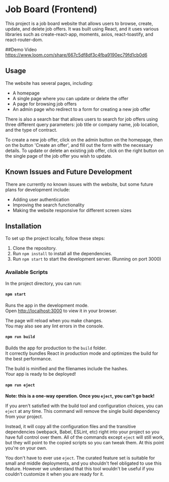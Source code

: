 # Job Board (Frontend)

This project is a job board website that allows users to browse, create, update, and delete job offers. It was built using React, and it uses various libraries such as create-react-app, moments, axios, react-toastify, and react-router-dom.

##Demo Video
https://www.loom.com/share/667c5df8df3c4fba9190ec79fd1cb0d6

## Usage

The website has several pages, including:

- A homepage
- A single page where you can update or delete the offer
- A page for browsing job offers
- An admin page who redirect to a form for creating a new job offer

There is also a search bar that allows users to search for job offers using three different query parameters: job title or company name, job location, and the type of contract.

To create a new job offer, click on the admin button on the homepage, then on the button 'Create an offer', and fill out the form with the necessary details. To update or delete an existing job offer, click on the right button on the single page of the job offer you wish to update.

## Known Issues and Future Development

There are currently no known issues with the website, but some future plans for development include:

- Adding user authentication
- Improving the search functionality
- Making the website responsive for different screen sizes

## Installation

To set up the project locally, follow these steps:

1. Clone the repository.
2. Run `npm install` to install all the dependencies.
3. Run `npm start` to start the development server. (Running on port 3000)

### Available Scripts

In the project directory, you can run:

#### `npm start`

Runs the app in the development mode.\
Open [http://localhost:3000](http://localhost:3000) to view it in your browser.

The page will reload when you make changes.\
You may also see any lint errors in the console.

#### `npm run build`

Builds the app for production to the `build` folder.\
It correctly bundles React in production mode and optimizes the build for the best performance.

The build is minified and the filenames include the hashes.\
Your app is ready to be deployed!

#### `npm run eject`

**Note: this is a one-way operation. Once you `eject`, you can't go back!**

If you aren't satisfied with the build tool and configuration choices, you can `eject` at any time. This command will remove the single build dependency from your project.

Instead, it will copy all the configuration files and the transitive dependencies (webpack, Babel, ESLint, etc) right into your project so you have full control over them. All of the commands except `eject` will still work, but they will point to the copied scripts so you can tweak them. At this point you're on your own.

You don't have to ever use `eject`. The curated feature set is suitable for small and middle deployments, and you shouldn't feel obligated to use this feature. However we understand that this tool wouldn't be useful if you couldn't customize it when you are ready for it.

